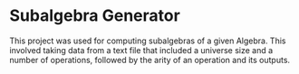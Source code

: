 # Subalgebra Generator
This project was used for computing subalgebras of a given Algebra. This involved taking data from a text file that included a universe size and a number of operations, followed by the arity of an operation and its outputs.
